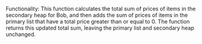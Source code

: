 Functionality: This function calculates the total sum of prices of items in the secondary heap for Bob, and then adds the sum of prices of items in the primary list that have a total price greater than or equal to 0. The function returns this updated total sum, leaving the primary list and secondary heap unchanged.